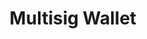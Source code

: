 ---
title: Multisig Wallet
description: Multisig - Wallet requiring multiple signatures
weight: 3
bookCollapseSection: true
dashboardWeight: 1
dashboardState: incorrect
dashboardAudit: 0
dashboardTests: 0
---